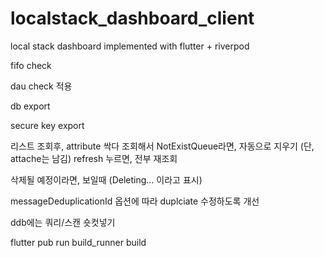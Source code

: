 # localstack_dashboard_client

local stack dashboard implemented with flutter + riverpod

fifo check

dau check 적용

db export

secure key export

리스트 조회후, attribute 싹다 조회해서 NotExistQueue라면, 자동으로 지우기 (단, attache는 남김)
refresh 누르면, 전부 재조회

삭제될 예정이라면, 보일때 (Deleting... 이라고 표시)

messageDeduplicationId 옵션에 따라 duplciate 수정하도록 개선

ddb에는 쿼리/스캔 숏컷넣기

flutter pub run build_runner build